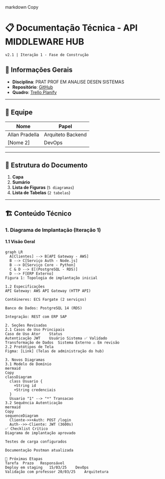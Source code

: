 markdown
Copy
# 📋 Documentação Técnica - API MIDDLEWARE HUB  
`v2.1 | Iteração 1 - Fase de Construção`  

## 📌 Informações Gerais  
- **Disciplina**: PRAT PROF EM ANALISE DESEN SISTEMAS  
- **Repositório**: [GitHub](https://github.com/allanpradella/api-middleware-hub)  
- **Quadro**: [Trello Planify](https://trello.com/b/BQya4wZn/planify)  

---

## 👥 Equipe  
| Nome           | Papel              |  
|----------------|--------------------|  
| Allan Pradella | Arquiteto Backend  |  
| [Nome 2]       | DevOps             |  

---

## 📂 Estrutura do Documento  
1. **Capa**  
2. **Sumário**  
3. **Lista de Figuras** (`5 diagramas`)  
4. **Lista de Tabelas** (`2 tabelas`)  

---

## 🏗️ Conteúdo Técnico  

### 1. **Diagrama de Implantação (Iteração 1)**  
#### 1.1 Visão Geral  
```mermaid  
graph LR  
  A[Clientes] --> B[API Gateway - AWS]  
  B --> C[Serviço Auth - Node.js]  
  B --> D[Serviço Core - Python]  
  C & D --> E[(PostgreSQL - RDS)]  
  D --> F[ERP Externo]  
Figura 1: Topologia de implantação inicial

1.2 Especificações
API Gateway: AWS API Gateway (HTTP API)

Contêineres: ECS Fargate (2 serviços)

Banco de Dados: PostgreSQL 14 (RDS)

Integração: REST com ERP SAP

2. Seções Revisadas
2.1 Casos de Uso Principais
Caso de Uso	Ator	Status
Autenticação JWT	Usuário Sistema	✅ Validado
Transformação de Dados	Sistema Externo	⚠️ Em revisão
2.2 Protótipos de Tela
Figma: [Link] (Telas de administração do hub)

3. Novos Diagramas
3.1 Modelo de Domínio
mermaid
Copy
classDiagram  
  class Usuario {  
    +String id  
    +String credenciais  
  }  
  Usuario "1" --> "*" Transacao  
3.2 Sequência Autenticação
mermaid
Copy
sequenceDiagram  
  Cliente->>+Auth: POST /login  
  Auth-->>-Cliente: JWT (3600s)  
✅ Checklist Crítico
Diagrama de implantação aprovado

Testes de carga configurados

Documentação Postman atualizada

📅 Próximas Etapas
Tarefa	Prazo	Responsável
Deploy em staging	15/03/25	DevOps
Validação com professor	20/03/25	Arquitetura
